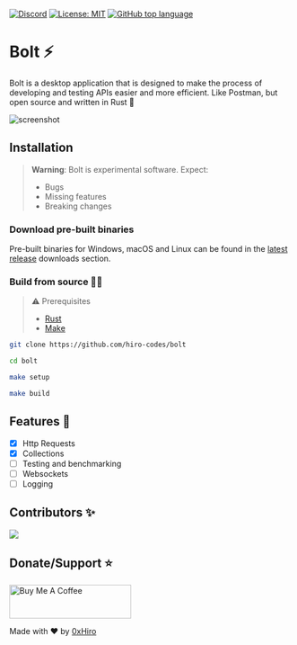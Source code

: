 [![Discord](https://img.shields.io/discord/1018936651612967043)](https://discord.gg/yMEKS2hk)
[![License: MIT](https://img.shields.io/badge/License-MIT-yellow.svg)](https://opensource.org/licenses/MIT)
[![GitHub top language](https://img.shields.io/github/languages/top/hiro-codes/bolt)](https://github.com/hiro-codes/bolt/search?l=rust)

# Bolt ⚡
Bolt is a desktop application that is designed to make the process of developing and testing APIs easier and more efficient. Like Postman, but open source and written in Rust 🦀


![screenshot](https://github.com/hiro-codes/bolt/blob/master/screenshot.png?raw=true)

## Installation


> **Warning**: Bolt is experimental software. Expect:
> * Bugs
> * Missing features
> * Breaking changes

### Download pre-built binaries

Pre-built binaries for Windows, macOS and Linux can be found in the [latest release](https://github.com/hiro-codes/bolt/releases/latest) downloads section.

### Build from source 👩‍💻

> ⚠️ Prerequisites
> 
> * [Rust](https://www.rust-lang.org/tools/install)
> * [Make](https://www.gnu.org/software/make/#download)

```bash
git clone https://github.com/hiro-codes/bolt
```

```bash
cd bolt
```

```bash
make setup
```

```bash
make build
```

## Features 🚧
 * [x] Http Requests
 * [x] Collections
 * [ ] Testing and benchmarking
 * [ ] Websockets
 * [ ] Logging
 
## Contributors ✨

<a href="https://github.com/hiro-codes/bolt/graphs/contributors">
  <img src="https://contrib.rocks/image?repo=hiro-codes/bolt" />
</a>

## Donate/Support ⭐
<a href="https://www.buymeacoffee.com/0xhiro" target="_blank"><img src="https://cdn.buymeacoffee.com/buttons/v2/default-yellow.png" alt="Buy Me A Coffee" style="height: 60px !important;width: 217px !important;" ></a>


Made with ❤️  by [0xHiro](https://twitter.com/hiro_codes) 